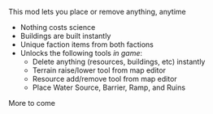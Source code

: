 This mod lets you place or remove anything, anytime
- Nothing costs science 
- Buildings are built instantly
- Unique faction items from both factions
- Unlocks the following tools *in game*:
    - Delete anything (resources, buildings, etc) instantly
    - Terrain raise/lower tool from map editor
    - Resource add/remove tool from map editor
    - Place Water Source, Barrier, Ramp, and Ruins

More to come
